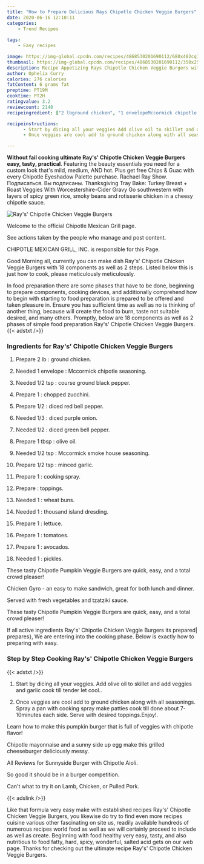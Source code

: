 ```yaml
---
title: "How to Prepare Delicious Rays Chipotle Chicken Veggie Burgers"
date: 2020-06-16 12:10:11
categories:
    - Trend Recipes
    
tags:
    - Easy recipes

image: https://img-global.cpcdn.com/recipes/4868530201690112/680x482cq70/rays-chipotle-chicken-veggie-burgers-recipe-main-photo.jpg
thumbnail: https://img-global.cpcdn.com/recipes/4868530201690112/350x250cq70/rays-chipotle-chicken-veggie-burgers-recipe-main-photo.jpg
description: Recipe Appetizing Rays Chipotle Chicken Veggie Burgers with 18 ingredients and 2 stages of easy cooking.
author: Ophelia Curry
calories: 276 calories
fatContent: 6 grams fat
preptime: PT19M
cooktime: PT2H
ratingvalue: 3.2
reviewcount: 2148
recipeingredient: ["2 lbground chicken", "1 envelopeMccormick chipotle seasoning", "1/2 tspcourse ground black pepper", "1chopped zucchini", "1/2diced red bell pepper", "1/3diced purple onion", "1/2diced green bell pepper", "1 tbspolive oil", "1/2 tspMccormick smoke house seasoning", "1/2 tspminced garlic", "1cooking spray", "toppings", "1wheat buns", "1thousand island dresding", "1lettuce", "1tomatoes", "1avocados", "1pickles"]

recipeinstructions: 
      - Start by dicing all your veggies Add olive oil to skillet and add veggies and garlic cook till tender let cool 
      - Once veggies are cool add to ground chicken along with all seasonings Spray a pan with cooking spray make patties cook till done about 710minutes each side Serve with desired toppingsEnjoy

---
```




**Without fail cooking ultimate Ray&#39;s&#39; Chipotle Chicken Veggie Burgers easy, tasty, practical**. Featuring the beauty essentials you need for a custom look that&#39;s mild, medium, AND hot. Plus get free Chips &amp; Guac with every Chipotle Eyeshadow Palette purchase. Rachael Ray Show. Подписаться. Вы подписаны. Thanksgiving Tray Bake: Turkey Breast + Roast Veggies With Worcestershire-Cider Gravy Go southwestern with layers of spicy green rice, smoky beans and rotisserie chicken in a cheesy chipotle sauce.


![Ray&#39;s&#39; Chipotle Chicken Veggie Burgers](https://img-global.cpcdn.com/recipes/4868530201690112/680x482cq70/rays-chipotle-chicken-veggie-burgers-recipe-main-photo.jpg "Ray&#39;s&#39; Chipotle Chicken Veggie Burgers")



Welcome to the official Chipotle Mexican Grill page.

See actions taken by the people who manage and post content.

CHIPOTLE MEXICAN GRILL, INC. is responsible for this Page.


Good Morning all, currently you can make dish Ray&#39;s&#39; Chipotle Chicken Veggie Burgers with 18 components as well as 2 steps. Listed below this is just how to cook, please meticulously meticulously.

In food preparation there are some phases that have to be done, beginning to prepare components, cooking devices, and additionally comprehend how to begin with starting to food preparation is prepared to be offered and taken pleasure in. Ensure you has sufficient time as well as no is thinking of another thing, because will create the food to burn, taste not suitable desired, and many others. Promptly, below are 18 components as well as 2 phases of simple food preparation Ray&#39;s&#39; Chipotle Chicken Veggie Burgers.
{{< adstxt />}}

### Ingredients for Ray&#39;s&#39; Chipotle Chicken Veggie Burgers


1. Prepare 2 lb : ground chicken.

1. Needed 1 envelope : Mccormick chipotle seasoning.

1. Needed 1/2 tsp : course ground black pepper.

1. Prepare 1 : chopped zucchini.

1. Prepare 1/2 : diced red bell pepper.

1. Needed 1/3 : diced purple onion.

1. Needed 1/2 : diced green bell pepper.

1. Prepare 1 tbsp : olive oil.

1. Needed 1/2 tsp : Mccormick smoke house seasoning.

1. Prepare 1/2 tsp : minced garlic.

1. Prepare 1 : cooking spray.

1. Prepare  : toppings.

1. Needed 1 : wheat buns.

1. Needed 1 : thousand island dresding.

1. Prepare 1 : lettuce.

1. Prepare 1 : tomatoes.

1. Prepare 1 : avocados.

1. Needed 1 : pickles.


These tasty Chipotle Pumpkin Veggie Burgers are quick, easy, and a total crowd pleaser!

Chicken Gyro - an easy to make sandwich, great for both lunch and dinner.

Served with fresh vegetables and tzatziki sauce.

These tasty Chipotle Pumpkin Veggie Burgers are quick, easy, and a total crowd pleaser!


If all active ingredients Ray&#39;s&#39; Chipotle Chicken Veggie Burgers its prepared| prepares}, We are entering into the cooking phase. Below is exactly how to preparing with easy.

### Step by Step Cooking Ray&#39;s&#39; Chipotle Chicken Veggie Burgers

{{< adstxt />}}


1. Start by dicing all your veggies. Add olive oil to skillet and add veggies and garlic cook till tender let cool..



1. Once veggies are cool add to ground chicken along with all seasonings. Spray a pan with cooking spray make patties cook till done about 7-10minutes each side. Serve with desired toppings.Enjoy!.




Learn how to make this pumpkin burger that is full of veggies with chipotle flavor!

Chipotle mayonnaise and a sunny side up egg make this grilled cheeseburger deliciously messy.

All Reviews for Sunnyside Burger with Chipotle Aioli.

So good it should be in a burger competition.

Can&#39;t what to try it on Lamb, Chicken, or Pulled Pork.


{{< adslink />}}

Like that formula very easy make with established recipes Ray&#39;s&#39; Chipotle Chicken Veggie Burgers, you likewise do try to find even more recipes cuisine various other fascinating on site us, readily available hundreds of numerous recipes world food as well as we will certainly proceed to include as well as create. Beginning with food healthy very easy, tasty, and also nutritious to food fatty, hard, spicy, wonderful, salted acid gets on our web page. Thanks for checking out the ultimate recipe Ray&#39;s&#39; Chipotle Chicken Veggie Burgers.
